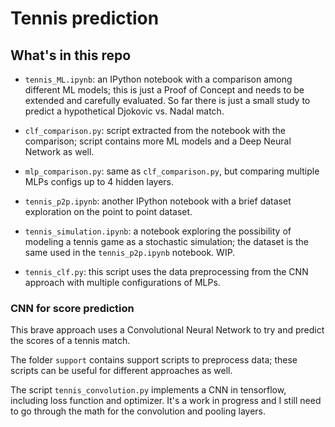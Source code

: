 # Tennis prediction

## What's in this repo

- `tennis_ML.ipynb`: an IPython notebook with a comparison among different ML models; this is just a Proof of Concept and needs to be extended and carefully evaluated.
So far there is just a small study to predict a hypothetical Djokovic vs. Nadal match.

- `clf_comparison.py`: script extracted from the notebook with the comparison; script contains more ML models and a Deep Neural Network as well.

- `mlp_comparison.py`: same as `clf_comparison.py`, but comparing multiple MLPs configs up to 4 hidden layers.

- `tennis_p2p.ipynb`: another IPython notebook with a brief dataset exploration on the point to point dataset.

- `tennis_simulation.ipynb`: a notebook exploring the possibility of modeling a tennis game as a stochastic simulation; the dataset is the same used in the `tennis_p2p.ipynb` notebook. WIP.

- `tennis_clf.py`: this script uses the data preprocessing from the CNN approach with multiple configurations of MLPs.

### CNN for score prediction

This brave approach uses a Convolutional Neural Network to try and predict the scores of a tennis match.

The folder `support` contains support scripts to preprocess data; these scripts can be useful for different approaches as well.

The script `tennis_convolution.py` implements a CNN in tensorflow, including loss function and optimizer.
It's a work in progress and I still need to go through the math for the convolution and pooling layers.
